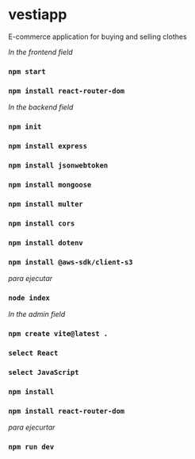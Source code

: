 # vestiapp
E-commerce application for buying and selling clothes 

*In the frontend field*

### `npm start` 

### `npm install react-router-dom`


*In the backend field*

### `npm init`

### `npm install express`

### `npm install jsonwebtoken`

### `npm install mongoose`

### `npm install multer`

### `npm install cors`

### `npm install dotenv`

### `npm install @aws-sdk/client-s3`

*para ejecutar*
### `node index`

*In the admin field*

### `npm create vite@latest .`

### `select React`

### `select JavaScript`

### `npm install`

### `npm install react-router-dom`

*para ejecurtar*

### `npm run dev`
